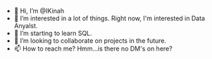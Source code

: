 - 👋 Hi, I’m @IKinah
- 👀 I’m interested in a lot of things. Right now, I'm interested in Data Anyalst.
- 🌱 I’m starting to learn SQL.
- 💞️ I’m looking to collaborate on projects in the future.
- 📫 How to reach me? Hmm...is there no DM's on here?

<!---
IKinah/IKinah is a ✨ special ✨ repository because its `README.md` (this file) appears on your GitHub profile.
You can click the Preview link to take a look at your changes.
--->

